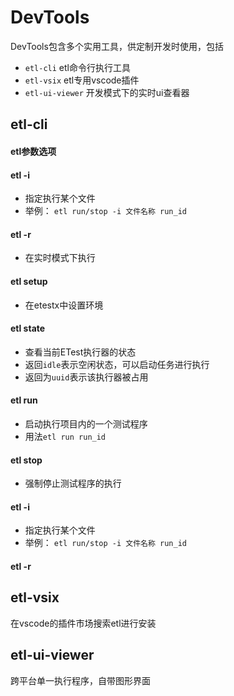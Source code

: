 
# DevTools

DevTools包含多个实用工具，供定制开发时使用，包括

- `etl-cli` etl命令行执行工具
- `etl-vsix` etl专用vscode插件
- `etl-ui-viewer` 开发模式下的实时ui查看器

## etl-cli

#### etl参数选项

#### etl -i 

- 指定执行某个文件
- 举例： `etl run/stop -i 文件名称 run_id`

#### etl -r

- 在实时模式下执行

#### etl setup

- 在etestx中设置环境

#### etl state

- 查看当前ETest执行器的状态
- 返回`idle`表示空闲状态，可以启动任务进行执行 
- 返回为`uuid`表示该执行器被占用

#### etl run

- 启动执行项目内的一个测试程序
- 用法`etl run run_id`

#### etl stop

- 强制停止测试程序的执行

#### etl -i 

- 指定执行某个文件
- 举例： `etl run/stop -i 文件名称 run_id`

#### etl -r


## etl-vsix

在vscode的插件市场搜索etl进行安装

## etl-ui-viewer

跨平台单一执行程序，自带图形界面
